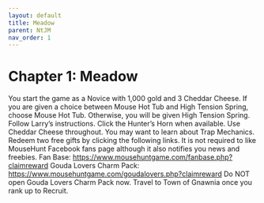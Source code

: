 ```yaml
---
layout: default
title: Meadow
parent: NtJM
nav_order: 1
---
```


# Chapter 1: Meadow

  You start the game as a Novice with 1,000 gold and 3 Cheddar Cheese.
  If you are given a choice between Mouse Hot Tub and High Tension Spring, choose Mouse Hot Tub. Otherwise, you will be given High Tension Spring.
  Follow Larry’s instructions. Click the Hunter’s Horn when available. Use Cheddar Cheese throughout.
  You may want to learn about Trap Mechanics.
  Redeem two free gifts by clicking the following links. It is not required to like MouseHunt Facebook fans page although it also notifies you news and freebies.
      Fan Base: https://www.mousehuntgame.com/fanbase.php?claimreward
      Gouda Lovers Charm Pack: https://www.mousehuntgame.com/goudalovers.php?claimreward
  Do NOT open Gouda Lovers Charm Pack now.
  Travel to Town of Gnawnia once you rank up to Recruit.
